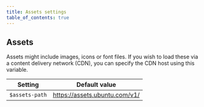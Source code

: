 ```yaml
---
title: Assets settings
table_of_contents: true
---
```


## Assets

Assets might include images, icons or font files. If you wish to load these via a content delivery network (CDN), you can specify the CDN host using this variable.

Setting  | Default value
 ------------- | -------------
`$assets-path` | https://assets.ubuntu.com/v1/
